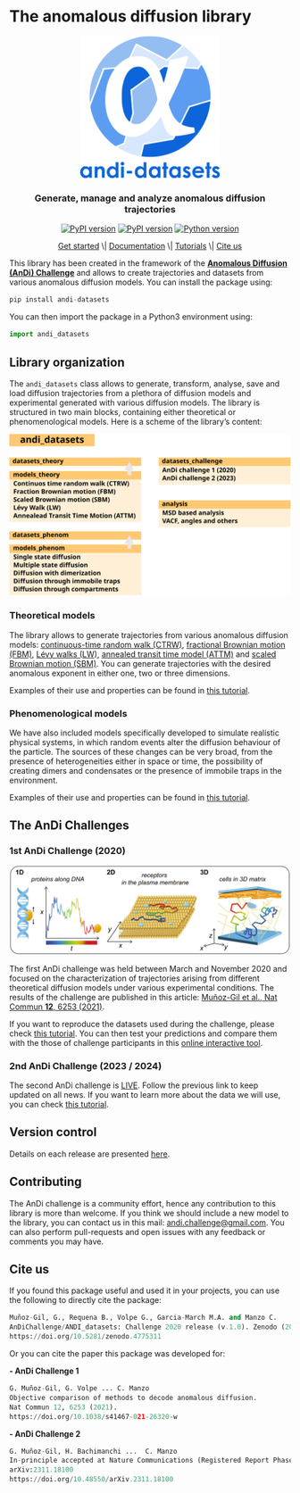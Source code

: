 The anomalous diffusion library
================

<!-- WARNING: THIS FILE WAS AUTOGENERATED! DO NOT EDIT! -->
<p align="center">
<img width="250" src="https://github.com/AnDiChallenge/andi_datasets/blob/d10a63e1e87123fdf569e528895b37898c4f3948/source_nbs/figures/logos_banners/logo.png">
</p>
<h3 align="center">
Generate, manage and analyze anomalous diffusion trajectories
</h3>
<p align="center">
<a href="https://doi.org/10.5281/zenodo.4775311"><img src="https://zenodo.org/badge/DOI/10.5281/zenodo.4775311.svg" alt="PyPI version"></a>
<a href="https://badge.fury.io/py/andi-datasets"><img src="https://badge.fury.io/py/andi-datasets.svg" alt="PyPI version"></a>
<a href="https://badge.fury.io/py/andi-datasets"><img src="https://img.shields.io/badge/python-3.10-red" alt="Python version"></a>
</p>
<p align="center">
<a href="https://andichallenge.github.io/andi_datasets/">Get started</a>
\|
<a href="https://andichallenge.github.io/andi_datasets/lib_nbs/index_docs.html">Documentation</a>
\|
<a href="https://andichallenge.github.io/andi_datasets/tutorials/index_tutorials.html">Tutorials</a>
\| <a href="#cite-us">Cite us</a>
</p>

This library has been created in the framework of the [**Anomalous
Diffusion (AnDi) Challenge**](http://andi-challenge.org/) and allows to
create trajectories and datasets from various anomalous diffusion
models. You can install the package using:

``` python
pip install andi-datasets
```

You can then import the package in a Python3 environment using:

``` python
import andi_datasets
```

## Library organization

The `andi_datasets` class allows to generate, transform, analyse, save
and load diffusion trajectories from a plethora of diffusion models and
experimental generated with various diffusion models. The library is
structured in two main blocks, containing either theoretical or
phenomenological models. Here is a scheme of the library’s content:

![](https://github.com/AnDiChallenge/andi_datasets/blob/d10a63e1e87123fdf569e528895b37898c4f3948/source_nbs/figures/scheme_v1.svg)

### Theoretical models

The library allows to generate trajectories from various anomalous
diffusion models: [continuous-time random walk
(CTRW)](https://journals.aps.org/prb/abstract/10.1103/PhysRevB.12.2455),
[fractional Brownian motion (FBM)](https://doi.org/10.1137%2F1010093),
[Lévy walks (LW)](https://doi.org/10.1103%2FPhysRevE.49.4873), [annealed
transit time model
(ATTM)](https://doi.org/10.1103%2FPhysRevLett.112.150603) and [scaled
Brownian motion (SBM)](https://doi.org/10.1103%2FPhysRevE.66.021114).
You can generate trajectories with the desired anomalous exponent in
either one, two or three dimensions.

Examples of their use and properties can be found in [this
tutorial](tutorials/challenge_one_datasets.ipynb).

### Phenomenological models

We have also included models specifically developed to simulate
realistic physical systems, in which random events alter the diffusion
behaviour of the particle. The sources of these changes can be very
broad, from the presence of heterogeneities either in space or time, the
possibility of creating dimers and condensates or the presence of
immobile traps in the environment.

Examples of their use and properties can be found in [this
tutorial](tutorials/challenge_two_datasets.ipynb).

## The AnDi Challenges

### 1st AnDi Challenge (2020)

![](https://github.com/AnDiChallenge/andi_datasets/blob/d10a63e1e87123fdf569e528895b37898c4f3948/source_nbs/figures/logos_banners/experiments_andi1.svg)

The first AnDi challenge was held between March and November 2020 and
focused on the characterization of trajectories arising from different
theoretical diffusion models under various experimental conditions. The
results of the challenge are published in this article: [Muñoz-Gil et
al., Nat Commun **12**, 6253
(2021)](https://doi.org/10.1038/s41467-021-26320-w).

If you want to reproduce the datasets used during the challenge, please
check [this
tutorial](https://github.com/AnDiChallenge/andi_datasets/blob/master/tutorials/challenge2021_submission.ipynb).
You can then test your predictions and compare them with the those of
challenge participants in this [online interactive
tool](http://andi-challenge.org/interactive-tool/).

### 2nd AnDi Challenge (2023 / 2024)

The second AnDi challenge is
[LIVE](https://andi-challenge.org/challenge-2024/). Follow the previous
link to keep updated on all news. If you want to learn more about the
data we will use, you can check [this
tutorial](tutorials/challenge_two_datasets).

## Version control

Details on each release are presented [here](changes_andi_v2.ipynb).

## Contributing

The AnDi challenge is a community effort, hence any contribution to this
library is more than welcome. If you think we should include a new model
to the library, you can contact us in this mail:
<andi.challenge@gmail.com>. You can also perform pull-requests and open
issues with any feedback or comments you may have.

## Cite us

If you found this package useful and used it in your projects, you can
use the following to directly cite the package:

``` python
Muñoz-Gil, G., Requena B., Volpe G., Garcia-March M.A. and Manzo C.
AnDiChallenge/ANDI_datasets: Challenge 2020 release (v.1.0). Zenodo (2021). 
https://doi.org/10.5281/zenodo.4775311
```

Or you can cite the paper this package was developed for:

**- AnDi Challenge 1**

``` python
G. Muñoz-Gil, G. Volpe ... C. Manzo 
Objective comparison of methods to decode anomalous diffusion. 
Nat Commun 12, 6253 (2021). 
https://doi.org/10.1038/s41467-021-26320-w
```

**- AnDi Challenge 2**

``` python
G. Muñoz-Gil, H. Bachimanchi ...  C. Manzo
In-principle accepted at Nature Communications (Registered Report Phase 1)
arXiv:2311.18100
https://doi.org/10.48550/arXiv.2311.18100
```
